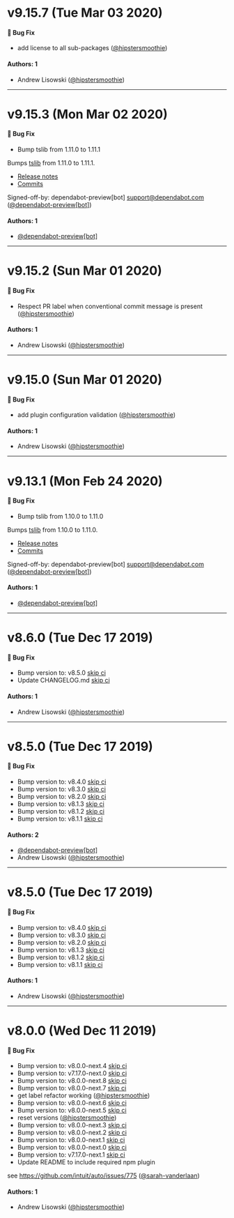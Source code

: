 # v9.15.7 (Tue Mar 03 2020)

#### 🐛 Bug Fix

- add license to all sub-packages ([@hipstersmoothie](https://github.com/hipstersmoothie))

#### Authors: 1

- Andrew Lisowski ([@hipstersmoothie](https://github.com/hipstersmoothie))

---

# v9.15.3 (Mon Mar 02 2020)

#### 🐛 Bug Fix

- Bump tslib from 1.11.0 to 1.11.1

Bumps [tslib](https://github.com/Microsoft/tslib) from 1.11.0 to 1.11.1.

- [Release notes](https://github.com/Microsoft/tslib/releases)
- [Commits](https://github.com/Microsoft/tslib/compare/1.11.0...1.11.1)

Signed-off-by: dependabot-preview[bot] <support@dependabot.com> ([@dependabot-preview[bot]](https://github.com/dependabot-preview[bot]))

#### Authors: 1

- [@dependabot-preview[bot]](https://github.com/dependabot-preview[bot])

---

# v9.15.2 (Sun Mar 01 2020)

#### 🐛 Bug Fix

- Respect PR label when conventional commit message is present ([@hipstersmoothie](https://github.com/hipstersmoothie))

#### Authors: 1

- Andrew Lisowski ([@hipstersmoothie](https://github.com/hipstersmoothie))

---

# v9.15.0 (Sun Mar 01 2020)

#### 🐛 Bug Fix

- add plugin configuration validation ([@hipstersmoothie](https://github.com/hipstersmoothie))

#### Authors: 1

- Andrew Lisowski ([@hipstersmoothie](https://github.com/hipstersmoothie))

---

# v9.13.1 (Mon Feb 24 2020)

#### 🐛 Bug Fix

- Bump tslib from 1.10.0 to 1.11.0

Bumps [tslib](https://github.com/Microsoft/tslib) from 1.10.0 to 1.11.0.

- [Release notes](https://github.com/Microsoft/tslib/releases)
- [Commits](https://github.com/Microsoft/tslib/compare/1.10.0...1.11.0)

Signed-off-by: dependabot-preview[bot] <support@dependabot.com> ([@dependabot-preview[bot]](https://github.com/dependabot-preview[bot]))

#### Authors: 1

- [@dependabot-preview[bot]](https://github.com/dependabot-preview[bot])

---

# v8.6.0 (Tue Dec 17 2019)

#### 🐛 Bug Fix

- Bump version to: v8.5.0 [skip ci](<[@hipstersmoothie](https://github.com/hipstersmoothie)>)
- Update CHANGELOG.md [skip ci](<[@hipstersmoothie](https://github.com/hipstersmoothie)>)

#### Authors: 1

- Andrew Lisowski ([@hipstersmoothie](https://github.com/hipstersmoothie))

---

# v8.5.0 (Tue Dec 17 2019)

#### 🐛 Bug Fix

- Bump version to: v8.4.0 [skip ci](<[@hipstersmoothie](https://github.com/hipstersmoothie)>)
- Bump version to: v8.3.0 [skip ci](<[@hipstersmoothie](https://github.com/hipstersmoothie)>)
- Bump version to: v8.2.0 [skip ci](<[@hipstersmoothie](https://github.com/hipstersmoothie)>)
- Bump version to: v8.1.3 [skip ci](<[@hipstersmoothie](https://github.com/hipstersmoothie)>)
- Bump version to: v8.1.2 [skip ci](<[@hipstersmoothie](https://github.com/hipstersmoothie)>)
- Bump version to: v8.1.1 [skip ci](<[@hipstersmoothie](https://github.com/hipstersmoothie)>)

#### Authors: 2

- [@dependabot-preview[bot]](https://github.com/dependabot-preview[bot])
- Andrew Lisowski ([@hipstersmoothie](https://github.com/hipstersmoothie))

---

# v8.5.0 (Tue Dec 17 2019)

#### 🐛 Bug Fix

- Bump version to: v8.4.0 [skip ci](<[@hipstersmoothie](https://github.com/hipstersmoothie)>)
- Bump version to: v8.3.0 [skip ci](<[@hipstersmoothie](https://github.com/hipstersmoothie)>)
- Bump version to: v8.2.0 [skip ci](<[@hipstersmoothie](https://github.com/hipstersmoothie)>)
- Bump version to: v8.1.3 [skip ci](<[@hipstersmoothie](https://github.com/hipstersmoothie)>)
- Bump version to: v8.1.2 [skip ci](<[@hipstersmoothie](https://github.com/hipstersmoothie)>)
- Bump version to: v8.1.1 [skip ci](<[@hipstersmoothie](https://github.com/hipstersmoothie)>)

#### Authors: 1

- Andrew Lisowski ([@hipstersmoothie](https://github.com/hipstersmoothie))

---

# v8.0.0 (Wed Dec 11 2019)

#### 🐛 Bug Fix

- Bump version to: v8.0.0-next.4 [skip ci](<[@hipstersmoothie](https://github.com/hipstersmoothie)>)
- Bump version to: v7.17.0-next.0 [skip ci](<[@hipstersmoothie](https://github.com/hipstersmoothie)>)
- Bump version to: v8.0.0-next.8 [skip ci](<[@hipstersmoothie](https://github.com/hipstersmoothie)>)
- Bump version to: v8.0.0-next.7 [skip ci](<[@hipstersmoothie](https://github.com/hipstersmoothie)>)
- get label refactor working ([@hipstersmoothie](https://github.com/hipstersmoothie))
- Bump version to: v8.0.0-next.6 [skip ci](<[@hipstersmoothie](https://github.com/hipstersmoothie)>)
- Bump version to: v8.0.0-next.5 [skip ci](<[@hipstersmoothie](https://github.com/hipstersmoothie)>)
- reset versions ([@hipstersmoothie](https://github.com/hipstersmoothie))
- Bump version to: v8.0.0-next.3 [skip ci](<[@hipstersmoothie](https://github.com/hipstersmoothie)>)
- Bump version to: v8.0.0-next.2 [skip ci](<[@hipstersmoothie](https://github.com/hipstersmoothie)>)
- Bump version to: v8.0.0-next.1 [skip ci](<[@hipstersmoothie](https://github.com/hipstersmoothie)>)
- Bump version to: v8.0.0-next.0 [skip ci](<[@hipstersmoothie](https://github.com/hipstersmoothie)>)
- Bump version to: v7.17.0-next.1 [skip ci](<[@hipstersmoothie](https://github.com/hipstersmoothie)>)
- Update README to include required npm plugin

see https://github.com/intuit/auto/issues/775 ([@sarah-vanderlaan](https://github.com/sarah-vanderlaan))

#### Authors: 1

- Andrew Lisowski ([@hipstersmoothie](https://github.com/hipstersmoothie))
